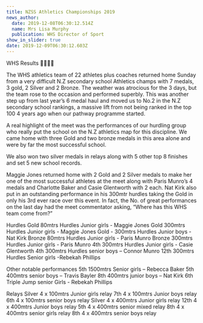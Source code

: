 ```yaml
---
title: NZSS Athletics Championships 2019
news_author:
  date: 2019-12-08T06:30:12.514Z
  name: Mrs Lisa Murphy
  publication: WHS Director of Sport
show_in_slider: true
date: 2019-12-09T06:30:12.603Z
---
```

WHS Results 💚💛💚💛

The WHS athletics team of 22 athletes plus coaches returned home Sunday from a very difficult N.Z secondary school Athletics champs with 7 medals, 3 gold, 2 Silver and 2 Bronze. The weather was atrocious for the 3 days, but the team rose to the occasion and performed superbly. This was another step up from last year’s 6 medal haul and moved us to No.2 in the N.Z secondary school rankings, a massive lift from not being ranked in the top 100 4 years ago when our pathway programme started.

A real highlight of the meet was the performances of our hurdling group who really put the school on the N.Z athletics map for this discipline. We came home with three Gold and two bronze medals in this area alone and were by far the most successful school.

We also won two silver medals in relays along with 5 other top 8 finishes and set 5 new school records.

Maggie Jones returned home with 2 Gold and 2 Silver medals to make her one of the most successful athletes at the meet along with Paris Munro’s 4 medals and Charlotte Baker and Casie Glentworth with 2 each. Nat Kirk also put in an outstanding performance in his 300mtr hurdles taking the Gold in only his 3rd ever race over this event. In fact, the No. of great performances on the last day had the meet commentator asking, “Where has this WHS team come from?”

Hurdles
Gold 80mtrs Hurdles Junior girls - Maggie Jones
Gold 300mtrs Hurdles Junior girls - Maggie Jones
Gold - 300mtrs Hurdles Junior boys - Nat Kirk
Bronze 80mtrs Hurdles Junior girls - Paris Munro
Bronze 300mtrs Hurdles Junior girls - Paris Munro
4th 300mtrs Hurdles Junior girls - Casie Glentworth
4th 300mtrs Hurdles senior boys – Connor Munro
12th 300mtrs Hurdles Senior girls -Rebekah Phillips

Other notable performances
5th 1500mtrs Senior girls – Rebecca Baker
5th 400mtrs senior boys – Travis Bayler
8th 400mtrs junior boys – Nat Kirk
6th Triple Jump senior Girls - Rebekah Phillips

Relays
Silver 4 x 100mtrs Junior girls relay
7th 4 x 100mtrs Junior boys relay
6th 4 x 100mtrs senior boys relay
Silver 4 x 400mtrs Junior girls relay
12th 4 x 400mtrs Junior boys relay
5th 4 x 400mtrs senior mixed relay
8th 4 x 400mtrs senior girls relay
8th 4 x 400mtrs senior boys relay
